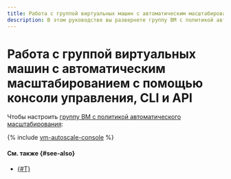 ```yaml
---
title: Работа с группой виртуальных машин с автоматическим масштабированием при превышении допустимой нагрузки с помощью консоли управления, CLI и API.
description: В этом руководстве вы развернете группу ВМ с политикой автоматического масштабирования при превышении допустимой нагрузки. Нагрузка на них будет регулироваться с помощью сетевого балансировщика.
---
```


# Работа с группой виртуальных машин с автоматическим масштабированием с помощью консоли управления, CLI и API


Чтобы настроить [группу ВМ с политикой автоматического масштабирования](index.md):

{% include [vm-autoscale-console](../../../_tutorials/infrastructure/vm-autoscale-console.md) %}

#### См. также {#see-also}

* [{#T}](terraform.md)